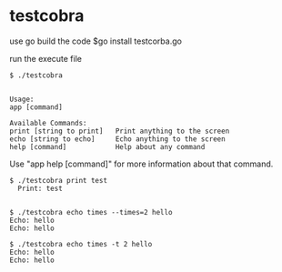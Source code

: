 # testcobra

use go build the code
    $go install testcorba.go

run the execute file

    $ ./testcobra 


    Usage: 
    app [command]

    Available Commands: 
    print [string to print]   Print anything to the screen
    echo [string to echo]     Echo anything to the screen
    help [command]            Help about any command


Use "app help [command]" for more information about that command.


    $ ./testcobra print test
      Print: test


    $ ./testcobra echo times --times=2 hello
    Echo: hello
    Echo: hello

    $ ./testcobra echo times -t 2 hello
    Echo: hello
    Echo: hello

